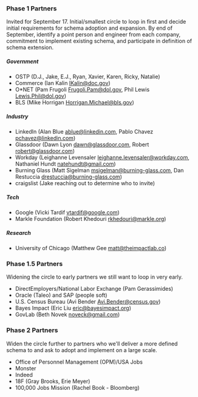 ### Phase 1 Partners
Invited for September 17. Initial/smallest circle to loop in first and decide initial requirements for schema adoption and expansion. By end of September, identify a point person and engineer from each company, commitment to implement existing schema, and participate in definition of schema extension.

##### Government
* OSTP (D.J., Jake, E.J., Ryan, Xavier, Karen, Ricky, Natalie)
* Commerce (Ian Kalin <IKalin@doc.gov>)
* O*NET (Pam Frugoli <Frugoli.Pam@dol.gov>, Phil Lewis <Lewis.Phil@dol.gov>)
* BLS (Mike Horrigan <Horrigan.Michael@bls.gov>)

##### Industry
* LinkedIn (Alan Blue <ablue@linkedin.com>, Pablo Chavez <pchavez@linkedin.com>)
* Glassdoor (Dawn Lyon <dawn@glassdoor.com>, Robert <robert@glassdoor.com>)
* Workday (Leighanne Levensaler <leighanne.levensaler@workday.com>, Nathaniel Hundt <natehundt@gmail.com>)
* Burning Glass (Matt Sigelman <msigelman@burning-glass.com>, Dan Restuccia drestuccia@burning-glass.com)
* craigslist (Jake reaching out to determine who to invite)

##### Tech
* Google (Vicki Tardif <vtardif@google.com>)
* Markle Foundation (Robert Khedouri <rkhedouri@markle.org>)

##### Research
* University of Chicago (Matthew Gee <matt@theimpactlab.co>)

### Phase 1.5 Partners
Widening the circle to early partners we still want to loop in very early.
* DirectEmployers/National Labor Exchange (Pam Gerassimides)
* Oracle (Taleo) and SAP (people soft)
* U.S. Census Bureau (Avi Bender <Avi.Bender@census.gov>)
* Bayes Impact (Eric Liu <eric@bayesimpact.org>)
* GovLab (Beth Novek <noveck@gmail.com>)

### Phase 2 Partners
Widen the circle further to partners who we'll deliver a more defined schema to and ask to adopt and implement on a large scale.
* Office of Personnel Management (OPM)/USA Jobs
* Monster
* Indeed
* 18F (Gray Brooks, Erie Meyer)
* 100,000 Jobs Mission (Rachel Book - Bloomberg)
